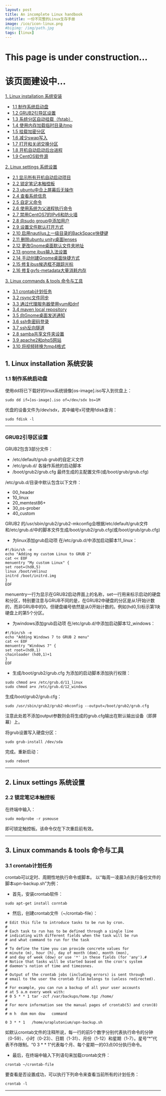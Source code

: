 ```yaml
---
layout: post
title: An incomplete Linux handbook
subtitle: 一份不完整的Linux生存手册
image: /ico/icon-linux.png
#bigimg: /img/path.jpg
tags: [linux]
---
```


# This page is under construction...
# 该页面建设中...

[1. Linux installation 系统安装](#1)

+ [1.1 制作系统启动盘](#dd)
+ [1.2 GRUB2引导区设置](#lock-touchpad)
+ [1.3 系统分区自动挂载（fstab）](#lock-touchpad)
+ [1.4 使用内存加载临时目录/tmp](#lock-touchpad)
+ [1.5 挂载加密分区](#lock-touchpad)
+ [1.6 减少swap写入](#lock-touchpad)
+ [1.7 打开和关闭交换分区](#lock-touchpad)
+ [1.8 开机自动启动后台进程](#lock-touchpad)
+ [1.9 CentOS软件源](#lock-touchpad)

[2. Linux settings 系统设置](#1)

+ [2.1 显示所有开机自动启动项目](#lock-touchpad)
+ [2.2 锁定笔记本触控板](#lock-touchpad)
+ [2.3 ubuntu中合上屏幕后无操作](#lock-touchpad)
+ [2.4 查看系统信息](#lock-touchpad)
+ [2.5 自定义命令](#lock-touchpad)
+ [2.6 使用系统为父进程执行命令](#lock-touchpad)
+ [2.7 禁用CentOS7的IPv6和防火墙](#lock-touchpad)
+ [2.8 向sudo group中添加用户](#lock-touchpad)
+ [2.9 设置文件默认打开方式](#lock-touchpad)
+ [2.10 启用nautilus上一级目录的BackSpace快捷键](#lock-touchpad)
+ [2.11 删除ubuntu unity桌面lenses](#lock-touchpad)
+ [2.12 更改Gnome桌面默认文件夹地址](#lock-touchpad)
+ [2.13 gnome ibus输入法设置](#lock-touchpad)
+ [2.14 手动创建Gnome桌面快捷方式](#lock-touchpad)
+ [2.15 修复ibus候选框不跟踪光标](#lock-touchpad)
+ [2.16 修复gvfs-metadata大量消耗内存](#lock-touchpad)

[3. Linux commands & tools 命令与工具](#3)

+ [3.1 crontab计划任务](#crontab)
+ [3.2 rsync文件同步](#lock-touchpad)
+ [3.3 通过代理服务器使用yum和dnf](#lock-touchpad)
+ [3.4 maven local repository](#lock-touchpad)
+ [3.5 向Gnome桌面发送通知](#lock-touchpad)
+ [3.6 ssh免密码登录](#lock-touchpad)
+ [3.7 ssh反向隧道](#lock-touchpad)
+ [2.8 samba共享文件夹设置](#lock-touchpad)
+ [3.9 apache2和php5网站](#lock-touchpad)
+ [3.10 将视频转换为mp4格式](#lock-touchpad)

<h2 id='1'> 1. Linux installation 系统安装 </h2>

<h3 id='dd'> 1.1 制作系统启动盘 </h3>

使用dd将已下载好的linux系统镜像[os-image].iso写入到优盘上：

~~~
sudo dd if=[os-image].iso of=/dev/sdx bs=1M
~~~

优盘的设备文件为/dev/sdx，其中编号x可使用fdisk查询：

~~~
sudo fdisk -l
~~~

----------------------------------------------------------------

<h3 id='grub2'> GRUB2引导区设置 </h3>

GRUB2包含3部分文件：
- /etc/default/grub    grub的自定义文件
- /etc/grub.d/         各操作系统的启动脚本
- /boot/grub2/grub.cfg  最终生成的主配置文件(或/boot/grub/grub.cfg)

/etc/grub.d/目录中默认包含以下文件：
- 00_header
- 10_linux
- 20_memtest86+
- 30_os-prober
- 40_custom

GRUB2 的/usr/sbin/grub2/grub2-mkconfig会根据/etc/default/grub文件和/etc/grub.d/中的脚本文件生成/boot/grub2/grub.cfg(或/boot/grub/grub.cfg)

+ 为linux添加grub启动项
在/etc/grub.d/中添加启动脚本11_linux：

~~~
#!/bin/sh -e
echo "Adding my custom Linux to GRUB 2"
cat << EOF
menuentry "My custom Linux" {
set root=(hd0,5)
linux /boot/vmlinuz
initrd /boot/initrd.img
}
EOF
~~~

menuentry一行为显示在GRUB2启动界面上的名称，set一行用来标示启动的硬盘和分区，特别要注意与GRUB不同的是，在GRUB2中硬盘的分区是从1开始计数的，而非GRUB中的0。但硬盘编号依然是从0开始计数的。例如(hd0,5)标示第1块硬盘上的第5个分区。

+ 为windows添加grub启动项
在/etc/grub.d/中添加启动脚本12_windows：

~~~
#!/bin/sh -e
echo "Adding Windows 7 to GRUB 2 menu"
cat << EOF
menuentry "Windows 7" {
set root=(hd0,1)
chainloader (hd0,1)+1
}
EOF
~~~

+ 生成/boot/grub2/grub.cfg
为添加的启动脚本添加执行权限：
```shell
sudo chmod a+x /etc/grub.d/11_linux
sudo chmod a+x /etc/grub.d/12_windows
```

生成/boot/grub2/grub.cfg：
~~~
sudo /usr/sbin/grub2/grub2-mkconfig --output=/boot/grub2/grub.cfg
~~~
注意此处若不添加output参数则会将生成的grub.cfg输出在默认输出设备（即屏幕）上。

将grub设置写入硬盘分区：
~~~
sudo grub-install /dev/sda
~~~

完成。重新启动：
~~~
sudo reboot
~~~

----------------------------------------------------------------

<h2 id='2'> 2. Linux settings 系统设置 </h2>

<h3 id='lock-touchpad'> 2.2 锁定笔记本触控板 </h3>

在终端中输入：
	
~~~
sudo modprobe -r psmouse
~~~

即可锁定触控板。该命令仅在下次重启前有效。

----------------------------------------------------------------

<h2 id='3'> 3. Linux commands & tools 命令与工具 </h2>


<h3 id='crontab'> 3.1 crontab计划任务 </h3>

crontab可以定时、周期性地执行命令或脚本。
以“每周一凌晨3点执行备份文件的脚本upn-backup.sh”为例：
+ 首先，安装crontab软件：

~~~
sudo apt-get install corntab
~~~

+ 然后，创建crontab文件（~/crontab-file）：

~~~
# Edit this file to introduce tasks to be run by cron.
# 
# Each task to run has to be defined through a single line
# indicating with different fields when the task will be run
# and what command to run for the task
# 
# To define the time you can provide concrete values for
# minute (m), hour (h), day of month (dom), month (mon),
# and day of week (dow) or use '*' in these fields (for 'any').# 
# Notice that tasks will be started based on the cron's system
# daemon's notion of time and timezones.
# 
# Output of the crontab jobs (including errors) is sent through
# email to the user the crontab file belongs to (unless redirected).
# 
# For example, you can run a backup of all your user accounts
# at 5 a.m every week with:
# 0 5 * * 1 tar -zcf /var/backups/home.tgz /home/
# 
# For more information see the manual pages of crontab(5) and cron(8)
# 
# m h  dom mon dow   command

0 3	* * 1	/home/uraplutonium/upn-backup.sh
~~~

如默认crontab文件的注释所说，每一行的前5个数字分别代表执行命令的分钟（0-59）、小时（0-23）、日期（1-31）、月份（1-12）和星期（1-7）。星号“*”代表不作限制。“0 3	* * 1”代表每个月、每个星期一的03点00分执行命令。

+ 最后，在终端中输入下列语句来加载crontab文件：

~~~
crontab ~/crontab-file
~~~

要查看是否设置成功，可以执行下列命令来查看当前所有的计划任务：

~~~
crontab -l
~~~

----------------------------------------------------------------

